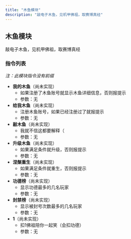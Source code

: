 ```yaml
---
title: "木鱼模块"
description: "敲电子木鱼，见机甲佛祖，取赛博真经"
---
```


## 木鱼模块

敲电子木鱼，见机甲佛祖，取赛博真经

### 指令列表

*注：此模块指令没有前缀*

- **我的木鱼**（尚未实现）
    - 如果注册了木鱼账号就显示木鱼详细信息，否则报提示
    - 参数：无
- **给我木鱼**（尚未实现）
    - 注册木鱼账号，如果已经注册过了就报提示
    - 参数：无
- **敲木鱼**（尚未实现）
    - 我就不信这都要解释（
    - 参数：无
- **升级木鱼**（尚未实现）
    - 如果满足条件就升级，否则报提示
    - 参数：无
- **涅槃重生**（尚未实现）
    - 如果满足条件就重生，否则报提示
    - 参数：无
- **功德榜**（尚未实现）
    -  显示功德最多的几名玩家
    - 参数：无
- **封禁榜**（尚未实现）
    -  显示被封号次数最多的几名玩家
    - 参数：无
- **1**（尚未实现）
    - 扣1佛祖陪你一起笑（会扣功德）
    - 参数：无